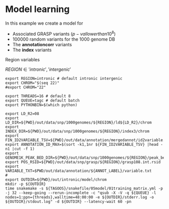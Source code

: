 # Model learning

In this example we create a model for

- Associated GRASP variants ($p-val lower than 10^8$)
- 100000 random variants for the 1000 genome DB
- The __annotationcorr__ variants
- The __index__ variants


Region variables

$REGION \in {'intronic', 'intergenic'}$

~~~
export REGION=intronic # default intronic intergenic
export CHROM="$(seq 22)"
#export CHROM="22"
~~~

~~~
export THREADS=16 # default 8
export QUEUE=tagc # default batch
export PYTHONBIN=$(which python)
~~~

~~~
export LD_R2=08
export LD_DIR=${PWD}/out/data/snp/1000genomes/${REGION}/ld${LD_R2}/chrom
export INDEX_DIR=${PWD}/out/data/snp/1000genomes/${REGION}/index3/chrom
export FIN_ID2VARIABLE_TSV=${PWD}/out/data/annotation/mergedannot/id2variable.tsv
export ANNOTATION_ID_MAX=$(sort -k1,1nr ${FIN_ID2VARIABLE_TSV} |head -n1 |cut -f 1)
export GENOME1K_PEAK_BED_DIR=${PWD}/out/data/snp/1000genomes/${REGION}/peak_bed
export POS_RSID=${PWD}/out/data/snp/grasp/${REGION}/grasp108.int.rsid
export VARIABLE_TXT=$PWD/out/data/annotation/${ANNOT_LABEL}/variable.txt
#
export OUTDIR=${PWD}/out/intronic/model/chrom
mkdir -p ${OUTDIR}
time snakemake -s ${TAGOOS}/snakefile/05model/01training_matrix.yml -p -j 32 --keep-going --rerun-incomplete -c "qsub -X -V -q ${QUEUE} -l nodes=1:ppn={threads},walltime=48:00:00 -e ${OUTDIR}/stderr.log -o ${OUTDIR}/stdout.log" -d ${OUTDIR} --latency-wait 60 -pn
~~~


